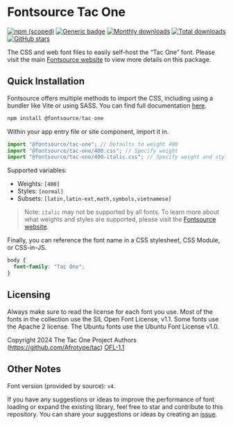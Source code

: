 # Fontsource Tac One

[![npm (scoped)](https://img.shields.io/npm/v/@fontsource/tac-one?color=brightgreen)](https://www.npmjs.com/package/@fontsource/tac-one) [![Generic badge](https://img.shields.io/badge/fontsource-passing-brightgreen)](https://github.com/fontsource/fontsource) [![Monthly downloads](https://badgen.net/npm/dm/@fontsource/tac-one)](https://github.com/fontsource/fontsource) [![Total downloads](https://badgen.net/npm/dt/@fontsource/tac-one)](https://github.com/fontsource/fontsource) [![GitHub stars](https://img.shields.io/github/stars/fontsource/fontsource.svg?style=social&label=Star)](https://github.com/fontsource/fontsource/stargazers)

The CSS and web font files to easily self-host the “Tac One” font. Please visit the main [Fontsource website](https://fontsource.org/fonts/tac-one) to view more details on this package.

## Quick Installation

Fontsource offers multiple methods to import the CSS, including using a bundler like Vite or using SASS. You can find full documentation [here](https://fontsource.org/docs/getting-started/introduction).

```javascript
npm install @fontsource/tac-one
```

Within your app entry file or site component, import it in.

```javascript
import "@fontsource/tac-one"; // Defaults to weight 400
import "@fontsource/tac-one/400.css"; // Specify weight
import "@fontsource/tac-one/400-italic.css"; // Specify weight and style
```

Supported variables:
- Weights: `[400]`
- Styles: `[normal]`
- Subsets: `[latin,latin-ext,math,symbols,vietnamese]`

> Note: `italic` may not be supported by all fonts. To learn more about what weights and styles are supported, please visit the [Fontsource website](https://fontsource.org/fonts/tac-one).

Finally, you can reference the font name in a CSS stylesheet, CSS Module, or CSS-in-JS.

```css
body {
  font-family: "Tac One";
}
```

## Licensing
Always make sure to read the license for each font you use. Most of the fonts in the collection use the SIL Open Font License, v1.1. Some fonts use the Apache 2 license. The Ubuntu fonts use the Ubuntu Font License v1.0.

Copyright 2024 The Tac One Project Authors (https://github.com/Afrotype/tac)
[OFL-1.1](http://scripts.sil.org/OFL)

## Other Notes
Font version (provided by source): `v4`.

If you have any suggestions or ideas to improve the performance of font loading or expand the existing library, feel free to star and contribute to this repository. You can share your suggestions or ideas by creating an [issue](https://github.com/fontsource/fontsource/issues).